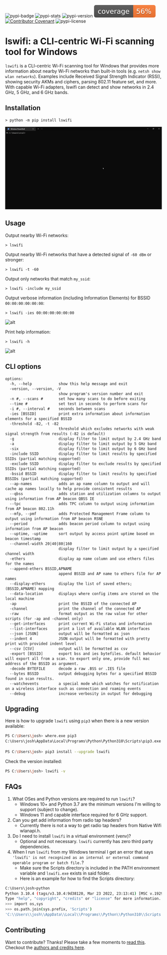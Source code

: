 ![pypi-badge](https://img.shields.io/pypi/v/lswifi) ![pypi-stats](https://img.shields.io/pypi/dm/lswifi) ![pypi-version](https://img.shields.io/pypi/pyversions/lswifi) ![coverage-badge](https://raw.githubusercontent.com/joshschmelzle/lswifi/main/coverage.svg) [![Contributor Covenant](https://img.shields.io/badge/Contributor%20Covenant-v2.0%20adopted-ff69b4.svg)](https://github.com/joshschmelzle/lswifi/blob/main/CODE_OF_CONDUCT.md) ![pypi-license](https://img.shields.io/pypi/l/lswifi)

lswifi: a CLI-centric Wi-Fi scanning tool for Windows
=====================================================

`lswifi` is a CLI-centric Wi-Fi scanning tool for Windows that provides more information about nearby Wi-Fi networks than built-in tools (e.g. `netsh show wlan networks`). Examples include Received Signal Strength Indicator (RSSI), showing security AKMs and ciphers, parsing 802.11 feature set, and more. With capable Wi-Fi adapters, lswifi can detect and show networks in 2.4 GHz, 5 GHz, and 6 GHz bands.

Installation
------------

``` {.sourceCode .bash}
> python -m pip install lswifi
```

![alt](https://raw.githubusercontent.com/joshschmelzle/lswifi/main/docs/pip_install.gif "animation showing install of lswifi")

Usage
-----

Output nearby Wi-Fi networks:

``` {.sourceCode .bash}
> lswifi
```

Output nearby Wi-Fi networks that have a detected signal of `-60 dBm` or stronger:

``` {.sourceCode .bash}
> lswifi -t -60
```

Output only networks that match `my_ssid`:

``` {.sourceCode .bash}
> lswifi -include my_ssid
```

Output verbose information (including Information Elements) for BSSID `00:00:00:00:00:00`:

``` {.sourceCode .bash}
> lswifi -ies 00:00:00:00:00:00
```

![alt](https://raw.githubusercontent.com/joshschmelzle/lswifi/main/docs/information_elements.gif "animation showing printing verbose information for a particular BSSID")

Print help information:

``` {.sourceCode .bash}
> lswifi -h
```

![alt](https://raw.githubusercontent.com/joshschmelzle/lswifi/main/docs/help_menu.gif "animation showing printing help for lswifi")

CLI options
-----------

```ascii
options:
  -h, --help            show this help message and exit
  -version, --version, -V
                        show program's version number and exit
  -n #, --scans #       set how many scans to do before exiting
  --time #              set test in seconds to perform scans for
  -i #, --interval #    seconds between scans
  -ies [BSSID]          print extra information about information elements for a specified BSSID
  -threshold -82, -t -82
                        threshold which excludes networks with weak signal strength from results (-82 is default)
  -g                    display filter to limit output by 2.4 GHz band
  -a                    display filter to limit output by 5 GHz band
  -six                  display filter to limit output by 6 GHz band
  -include SSID         display filter to limit results by specified SSIDs (partial matching supported)
  -exclude SSID         display filter to exclude results by specified SSIDs (partial matching supported)
  -bssid BSSID          display filter to limit results by specified BSSIDs (partial matching supported)
  --ap-names            adds an ap name column to output and will cache ap names locally to help provide consistent results
  --qbss                adds station and utilization columns to output using information from AP beacon QBSS IE
  --tpc                 adds TPC column to output using information from AP beacon 802.11h
  --mfp, --pmf          adds Protected Management Frame column to output using information from AP beacon RSNE
  --period              adds beacon period column to output using information from AP beacon
  --uptime, -uptime     sort output by access point uptime based on beacon timestamp
  --channel-width 20|40|80|160
                        display filter to limit output by a specified channel width
  -ethers               display ap name column and use ethers files for the names
  --append-ethers BSSID,APNAME
                        append BSSID and AP name to ethers file for AP names
  --display-ethers      display the list of saved ethers; (BSSID,APNAME) mapping
  --data-location       displays where config items are stored on the local machine
  -ap                   print the BSSID of the connected AP
  -channel              print the channel of the connected AP
  -raw                  format output as the raw value for other scripts (for -ap and -channel only)
  --get-interfaces      print current Wi-Fi status and information
  --list-interfaces     print a list of available WLAN interfaces
  --json [JSON]         output will be formatted as json
  --indent 4            JSON output will be formatted with pretty print with provided indent level
  --csv [CSV]           output will be formatted as csv
  -export [BSSID]       export bss and ies bytefiles. default behavior will export all from a scan. to export only one, provide full mac address of the BSSID as argument.
  -decode BYTEFILE      decode a raw .BSS or .IES file
  --bytes BSSID         output debugging bytes for a specified BSSID found in scan results.
  --watchevents         a special mode which watches for notification on a wireless interface such as connection and roaming events
  --debug               increase verbosity in output for debugging
```

Upgrading
---------

Here is how to upgrade `lswifi` using `pip3` when there is a new version available:

```bash
PS C:\Users\josh> where.exe pip3
C:\Users\josh\AppData\Local\Programs\Python\Python310\Scripts\pip3.exe

PS C:\Users\josh> pip3 install --upgrade lswifi
```

Check the version installed:

```bash
PS C:\Users\josh> lswifi -v
```

FAQs
----

1. What OSes and Python versions are required to run `lswifi`?
    - Windows 10+ and Python 3.7 are the minimum versions I'm willing to support (subject to change).
    - Windows 11 and capable interface required for 6 GHz support.
2. Can you get add information from radio tap headers?
    - Currently there is not a way to get radio tap headers from Native Wifi wlanapi.h.
3. Do I need to install `lswifi` in a virtual environment (venv)?
   - Optional and not necessary. `lswifi` currently has zero third party dependencies.
4. When I run `lswifi` from my Windows terminal I get an error that says `'lswifi' is not recognized as an internal or external command operable program or batch file.`?
   - Make sure the Scripts directory is included in the PATH environment variable and `lswifi.exe` exists in said folder.
   - Here is an example for how to find the Scripts directory:

```bash
C:\Users\josh>python
Python 3.10.4 (tags/v3.10.4:9d38120, Mar 23 2022, 23:13:41) [MSC v.1929 64 bit (AMD64)] on win32
Type "help", "copyright", "credits" or "license" for more information.
>>> import os,sys
>>> os.path.join(sys.prefix, 'Scripts')
'C:\\Users\\josh\\AppData\\Local\\Programs\\Python\\Python310\\Scripts'
```

Contributing
------------

Want to contribute? Thanks! Please take a few moments to [read this](https://github.com/joshschmelzle/lswifi/blob/main/CONTRIBUTING.md). Checkout the [authors and credits here](AUTHORS.md).
